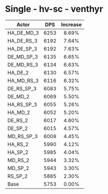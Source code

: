 # Single - hv-sc - venthyr
| Actor | DPS | Increase |
|---|:---:|:---:|
|HA_DE_MD_3|6253|8.69%|
|HA_DE_RS_3|6192|7.64%|
|HA_DE_SP_3|6192|7.63%|
|DE_MD_SP_3|6135|6.65%|
|DE_MD_RS_3|6134|6.63%|
|HA_DE_2|6130|6.57%|
|HA_MD_RS_3|6116|6.32%|
|DE_RS_SP_3|6083|5.75%|
|DE_MD_2|6069|5.50%|
|HA_RS_SP_3|6055|5.26%|
|HA_MD_2|6052|5.20%|
|DE_RS_2|6017|4.60%|
|DE_SP_2|6015|4.57%|
|MD_RS_SP_3|6009|4.45%|
|HA_RS_2|5990|4.12%|
|HA_SP_2|5985|4.04%|
|MD_RS_2|5944|3.32%|
|MD_SP_2|5943|3.30%|
|RS_SP_2|5885|2.30%|
|Base|5753|0.00%|
